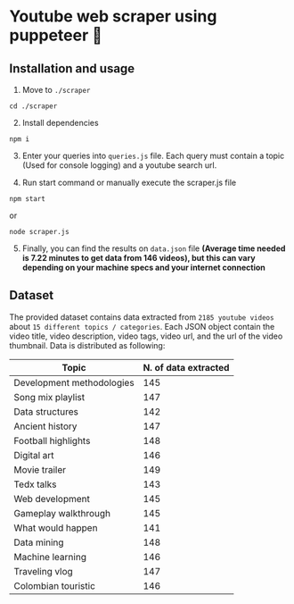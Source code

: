 # Youtube web scraper using puppeteer 🔎

## Installation and usage

1. Move to `./scraper`

```shell script
cd ./scraper
```

2. Install dependencies

```shell script
npm i
```

3. Enter your queries into `queries.js` file. Each query must contain a topic (Used for console logging) and a youtube search url.

4. Run start command or manually execute the scraper.js file

```shell script
npm start
```

or

```shell script
node scraper.js
```

5. Finally, you can find the results on `data.json` file **(Average time needed is 7.22 minutes to get data from 146 videos), but this can vary depending on your machine specs and your internet connection**

## Dataset

The provided dataset contains data extracted from `2185 youtube videos` about `15 different topics / categories`. Each JSON object contain the video title, video description, video tags, video url, and the url of the video thumbnail. Data is distributed as following:

| Topic                     | N. of data extracted |
| ------------------------- | -------------------- |
| Development methodologies | 145                  |
| Song mix playlist         | 147                  |
| Data structures           | 142                  |
| Ancient history           | 147                  |
| Football highlights       | 148                  |
| Digital art               | 146                  |
| Movie trailer             | 149                  |
| Tedx talks                | 143                  |
| Web development           | 145                  |
| Gameplay walkthrough      | 145                  |
| What would happen         | 141                  |
| Data mining               | 148                  |
| Machine learning          | 146                  |
| Traveling vlog            | 147                  |
| Colombian touristic       | 146                  |
